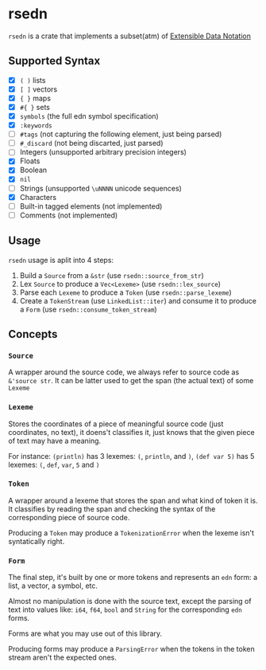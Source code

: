 # rsedn

`rsedn` is a crate that implements a subset(atm) of [Extensible Data Notation](https://github.com/edn-format/edn)

## Supported Syntax

- [x] `( )` lists
- [x] `[ ]` vectors
- [x] `{ }` maps
- [x] `#{ }` sets
- [x] `symbols` (the full edn symbol specification)
- [x] `:keywords`
- [ ] `#tags` (not capturing the following element, just being parsed)
- [ ] `#_discard` (not being discarted, just parsed)
- [ ] Integers (unsupported arbitrary precision integers)
- [x] Floats
- [x] Boolean
- [x] `nil`
- [ ] Strings (unsupported `\uNNNN` unicode sequences)
- [x] Characters
- [ ] Built-in tagged elements (not implemented)
- [ ] Comments (not implemented)

## Usage

`rsedn` usage is aplit into 4 steps:

1. Build a `Source` from a `&str` (use `rsedn::source_from_str`)
2. Lex `Source` to produce a `Vec<Lexeme>` (use `rsedn::lex_source`)
3. Parse each `Lexeme` to produce a `Token` (use `rsedn::parse_lexeme`)
4. Create a `TokenStream` (use `LinkedList::iter`) and consume it to produce a `Form` (use `rsedn::consume_token_stream`)

## Concepts

### `Source`

A wrapper around the source code, we always refer to source code as `&'source str`. It can be latter used to get the span (the actual text) of some `Lexeme`

### `Lexeme` 

Stores the coordinates of a piece of meaningful source code (just coordinates, no text), it doens't classifies it, just knows that the given piece of text may have a meaning.

For instance: `(println)` has 3 lexemes: `(`, `println`, and `)`, `(def var 5)` has 5 lexemes: `(`, `def`, `var`, `5` and `)`

### `Token`

A wrapper around a lexeme that stores the span and what kind of token it is. It classifies by reading the span and checking the syntax of the corresponding piece of source code.

Producing a `Token` may produce a `TokenizationError` when the lexeme isn't syntatically right.

### `Form`

The final step, it's built by one or more tokens and represents an `edn` form: a list, a vector, a symbol, etc.

Almost no manipulation is done with the source text, except the parsing of text into values like: `i64`, `f64`, `bool` and `String` for the corresponding `edn` forms.

Forms are what you may use out of this library.

Producing forms may produce a `ParsingError` when the tokens in the token stream aren't the expected ones.